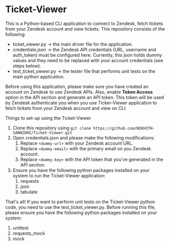 # Ticket-Viewer

This is a Python-based CLI application to connect to Zendesk, fetch tickets from your Zendesk account and view tickets. This repository consists of the following:

* ticket_viewer.py -> the main driver file for the application. 
* credentials.json -> the Zendesk API credentials (URL, username and auth_token) must be configured here. Currently, this json holds dummy values and they need to be replaced with your account credentials (see steps below).
* test_ticket_viewer.py -> the tester file that performs unit tests on the main python application.

Before using this application, please make sure you have created an account on Zendesk to use Zendesk APIs. Also, enable **Token Access** option in the API section and generate an API token. This token will be used by Zendesk authenticate you when you use Ticker-Viewer application to fetch tickets from your Zendesk account and view on CLI. 

Things to set-up using the Ticket-Viewer
1. Clone this repository using `git clone https://github.com/NIKHITH-SANNIDHI/Ticket-Viewer.git`
2. Open credentials.json and please make the following modifications:
     1. Replace `<dummy-url>` with your Zendesk account URL. 
     2. Replace `<dummy-email>` with the primary email on you Zendesk account.
     3. Replace `<dummy-key>` with the API token that you've generated in the API section. 
3. Ensure you have the following python packages installed on your system to run the Ticket-Viewer application:
     1. requests
     2. json
     3. tabulate


That's all! If you want to perform unit tests on the Ticket-Viewer python code, you need to use the test_ticket_viewer.py. Before running this file, please ensure you have the following python packages installed on your system:
1. unittest
2. requests_mock
3. mock
